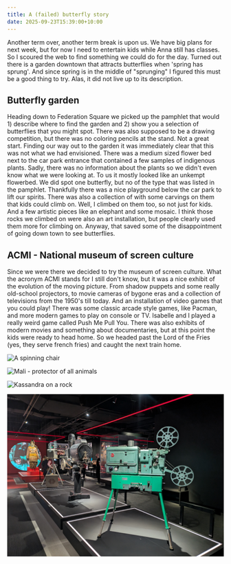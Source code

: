 ```yaml
---
title: A (failed) butterfly story
date: 2025-09-23T15:39:00+10:00
---
```

Another term over, another term break is upon us. We have big plans for next week, but for now I need to entertain kids while Anna still has classes. So I scoured the web to find something we could do for the day. Turned out there is a garden downtown that attracts butterflies when 'spring has sprung'. And since spring is in the middle of "sprunging" I figured this must be a good thing to try. Alas, it did not live up to its description.

## Butterfly garden

Heading down to Federation Square we picked up the pamphlet that would 1) describe where to find the garden and 2) show you a selection of butterflies that you might spot. There was also supposed to be a drawing competition, but there was no coloring pencils at the stand. Not a great start. Finding our way out to the garden it was immediately clear that this was not what we had envisioned. There was a medium sized flower bed next to the car park entrance that contained a few samples of indigenous plants. Sadly, there was no information about the plants so we didn't even know what we were looking at. To us it mostly looked like an unkempt flowerbed. We did spot one butterfly, but no of the type that was listed in the pamphlet. Thankfully there was a nice playground below the car park to lift our spirits. There was also a collection of with some carvings on them that kids could climb on. Well, I climbed on them too, so not just for kids. And a few artistic pieces like an elephant and some mosaic. I think those rocks we climbed on were also an art installation, but people clearly used them more for climbing on. Anyway, that saved some of the disappointment of going down town to see butterflies.

## ACMI - National museum of screen culture 

Since we were there we decided to try the museum of screen culture. What the acronym ACMI stands for I still don't know, but it was a nice exhibit of the evolution of the moving picture. From shadow puppets and some really old-school projectors, to movie cameras of bygone eras and a collection of televisions from the 1950's till today. And an installation of video games that you could play! There was some classic arcade style games, like Pacman, and more modern games to play on console or TV. Isabelle and I played a really weird game called Push Me Pull You. There was also exhibits of modern movies and something about documentaries, but at this point the kids were ready to head home. So we headed past the Lord of the Fries (yes, they serve french fries) and caught the next train home.

![](pxl_20250923_022147182.jpg "A spinning chair")

![](pxl_20250923_023610201.jpg "Mali - protector of all animals")

![](pxl_20250923_024125390.mp.jpg "Kassandra on a rock")



![](pxl_20250923_031023029.jpg "Ye olde film camera")
